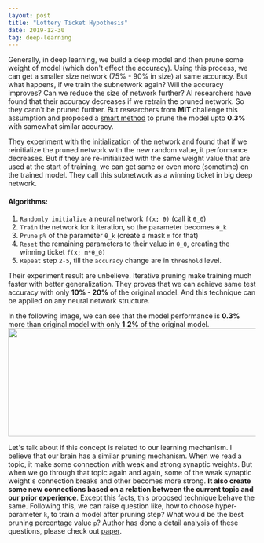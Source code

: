 ```yaml
---
layout: post
title: "Lottery Ticket Hypothesis"
date: 2019-12-30
tag: deep-learning
---
```



Generally, in deep learning, we build a deep model and then prune some weight of model (which don't effect the accuracy). Using this process, we can get a smaller size network (75% - 90% in size) at same accuracy. But what happens, if we train the subnetwork again? Will the accuracy improves? Can we reduce the size of network further? AI researchers have found that their accuracy decreases if we retrain the pruned network. So they cann't be pruned further. But researchers from **MIT** challenge this assumption and proposed a [smart method](https://arxiv.org/abs/1803.03635) to prune the model upto **0.3%** with samewhat similar accuracy.

They experiment with the initialization of the network and found that if we reinitialize the pruned network with the new random value, it performance decreases. But if they are re-initialized with the same weight value that are used at the start of training, we can get same or even more (sometime) on the trained model. They call this subnetwork as a winning ticket in big deep network.

#### Algorithms:
1. `Randomly initialize` a neural network `f(x; θ)` (call it `θ_0`)
2. `Train` the network for `k` iteration, so the parameter becomes `θ_k`
3. `Prune` `p%` of the parameter `θ_k` (create a mask `m` for that)
4. `Reset` the remaining parameters to their value in `θ_0`, creating the winning ticket `f(x; m*θ_0)`
5. `Repeat` step `2-5`, till the `accuracy` change are in `threshold` level.


Their experiment result are unbelieve. Iterative pruning make training much faster with better generalization. They proves that we can achieve same test accuracy with only **10% - 20%** of the original model. And this technique can be applied on any neural network structure.


In the following image, we can see that the model performance is **0.3%** more than original model with only **1.2%** of the original model.
<img src="{{ '/assets/images/hypothesis-lottery-winning.png' | relative_url }}" width="700" height="220" align="center" />

Let's talk about if this concept is related to our learning mechanism. I believe that our brain has a similar pruning mechanism. When we read a topic, it make some connection with weak and strong synaptic weights. But when we go through that topic again and again, some of the weak synaptic weight's connection breaks and other becomes more strong. **It also create some new connections based on a relation between the current topic and our prior experience**. Except this facts, this proposed technique behave the same. Following this, we can raise question like, how to choose hyper-parameter `k`, to train a model after pruning step? What would be the best pruning percentage value `p`? Author has done a detail analysis of these questions, please check out [paper](https://arxiv.org/abs/1803.03635).
